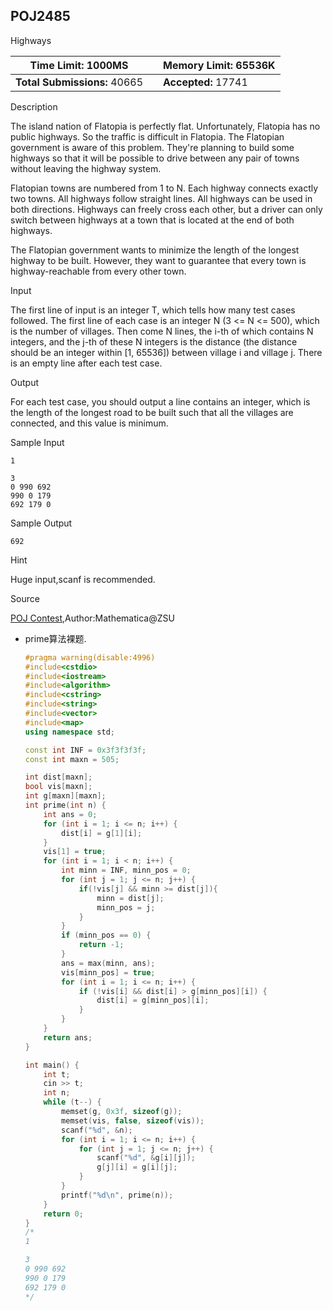 ## POJ2485

Highways

| **Time Limit:** 1000MS       |      | **Memory Limit:** 65536K |
| ---------------------------- | ---- | ------------------------ |
| **Total Submissions:** 40665 |      | **Accepted:** 17741      |

Description

The island nation of Flatopia is perfectly flat. Unfortunately, Flatopia has no public highways. So the traffic is difficult in Flatopia. The Flatopian government is aware of this problem. They're planning to build some highways so that it will be possible to drive between any pair of towns without leaving the highway system.

Flatopian towns are numbered from 1 to N. Each highway connects exactly two towns. All highways follow straight lines. All highways can be used in both directions. Highways can freely cross each other, but a driver can only switch between highways at a town that is located at the end of both highways.

The Flatopian government wants to minimize the length of the longest highway to be built. However, they want to guarantee that every town is highway-reachable from every other town.

Input

The first line of input is an integer T, which tells how many test cases followed.
The first line of each case is an integer N (3 <= N <= 500), which is the number of villages. Then come N lines, the i-th of which contains N integers, and the j-th of these N integers is the distance (the distance should be an integer within [1, 65536]) between village i and village j. There is an empty line after each test case.

Output

For each test case, you should output a line contains an integer, which is the length of the longest road to be built such that all the villages are connected, and this value is minimum.

Sample Input

```
1

3
0 990 692
990 0 179
692 179 0
```

Sample Output

```
692
```

Hint

Huge input,scanf is recommended.

Source

[POJ Contest](http://poj.org/searchproblem?field=source&key=POJ+Contest),Author:Mathematica@ZSU



* prime算法裸题. 

    ```c++
    #pragma warning(disable:4996)
    #include<cstdio>
    #include<iostream>
    #include<algorithm>
    #include<cstring>
    #include<string>
    #include<vector>
    #include<map>
    using namespace std;
    
    const int INF = 0x3f3f3f3f;
    const int maxn = 505;
    
    int dist[maxn];
    bool vis[maxn];
    int g[maxn][maxn];
    int prime(int n) {
    	int ans = 0;
    	for (int i = 1; i <= n; i++) {
    		dist[i] = g[1][i];
    	}
    	vis[1] = true;
    	for (int i = 1; i < n; i++) {
    		int minn = INF, minn_pos = 0;
    		for (int j = 1; j <= n; j++) {
    			if(!vis[j] && minn >= dist[j]){
    				minn = dist[j];
    				minn_pos = j;
    			}
    		}
    		if (minn_pos == 0) {
    			return -1;
    		}
    		ans = max(minn, ans);
    		vis[minn_pos] = true;
    		for (int i = 1; i <= n; i++) {
    			if (!vis[i] && dist[i] > g[minn_pos][i]) {
    				dist[i] = g[minn_pos][i];
    			}
    		}
    	}
    	return ans;
    }
    
    int main() {
    	int t;
    	cin >> t;
    	int n;
    	while (t--) {
    		memset(g, 0x3f, sizeof(g));
    		memset(vis, false, sizeof(vis));
    		scanf("%d", &n);
    		for (int i = 1; i <= n; i++) {
    			for (int j = 1; j <= n; j++) {
    				scanf("%d", &g[i][j]);
    				g[j][i] = g[i][j];
    			}
    		}
    		printf("%d\n", prime(n));
    	}
    	return 0;
    }
    /*
    1
    
    3
    0 990 692
    990 0 179
    692 179 0
    */
    ```

    